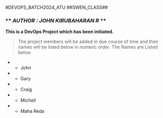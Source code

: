 #DEVOPS_BATCH2024_ATU
##SWEN_CLASS##
### ** *AUTHOR : JOHN KIRUBAHARAN R* **  ###

**This is a DevOps Project which has been initiated.**

>The project members will be added in due course of time and their names will be listed below in numeric order.
>The Names are Listed below
* - John
* - Gary
* - Craig
* - Michell
* - Maha Reda